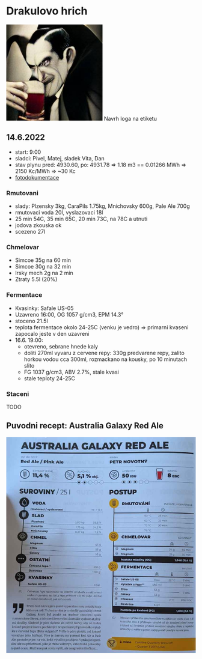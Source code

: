 # Drakulovo hrich

![](./fig/drakulovo_hrich_logo.png)
Navrh loga na etiketu

## 14.6.2022
  * start: 9:00
  * sladci: Pivel, Matej, sladek Vita, Dan
  * stav plynu pred: 4930.60, po: 4931.78 => 1.18 m3 == 0.01266 MWh => 2150 Kc/MWh => ~30 Kc
  * [fotodokumentace](https://photos.google.com/share/AF1QipPe3ArMPT9l9A9mMxrP628GOxddz1VKbZxpsiD33a0CRsNH0h28JGGIkqPGwzVHXA?key=OURyOExmWjd0UHlUTnVEcWs5VURzMmstQkhHX1l3)

### Rmutovani
  * slady: Plzensky 3kg, CaraPils 1.75kg, Mnichovsky 600g, Pale Ale 700g
  * rmutovaci voda 20l, vyslazovaci 18l
  * 25 min 54C, 35 min 65C, 20 min 73C, na 78C a utnuti
  * jodova zkouska ok
  * scezeno 27l

### Chmelovar
  * Simcoe 35g na 60 min
  * Simcoe 30g na 32 min
  * Irsky mech 2g na 2 min
  * Ztraty 5.5l (20%)

### Fermentace
  * Kvasinky: Safale US-05
  * Uzavreno 16:00, OG 1057 g/cm3, EPM 14.3°
  * stoceno 21.5l
  * teplota fermentace okolo 24-25C (venku je vedro) => primarni kvaseni zapocalo jeste v den uzavreni
  * 16.6. 19:00:
    * otevreno, sebrane hnede kaly
    * doliti 270ml vyvaru z cervene repy: 330g predvarene repy, zalito horkou vodou cca 300ml, rozmackano na kousky, po 10 minutach slito
    * FG 1037 g/cm3, ABV 2.7%, stale kvasi
    * stale teploty 24-25C
  
### Staceni
TODO

## Puvodni recept: Australia Galaxy Red Ale
![](./fig/drakulovo_hrich.jpg)
